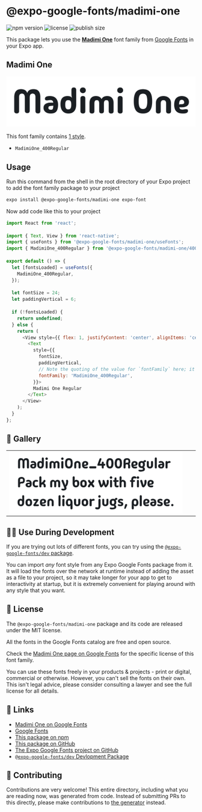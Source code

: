 # @expo-google-fonts/madimi-one

![npm version](https://flat.badgen.net/npm/v/@expo-google-fonts/madimi-one)
![license](https://flat.badgen.net/github/license/expo/google-fonts)
![publish size](https://flat.badgen.net/packagephobia/install/@expo-google-fonts/madimi-one)

This package lets you use the [**Madimi One**](https://fonts.google.com/specimen/Madimi+One) font family from [Google Fonts](https://fonts.google.com/) in your Expo app.

## Madimi One

![Madimi One](./font-family.png)

This font family contains [1 style](#-gallery).

- `MadimiOne_400Regular`

## Usage

Run this command from the shell in the root directory of your Expo project to add the font family package to your project
```sh
expo install @expo-google-fonts/madimi-one expo-font
```

Now add code like this to your project
```js
import React from 'react';

import { Text, View } from 'react-native';
import { useFonts } from '@expo-google-fonts/madimi-one/useFonts';
import { MadimiOne_400Regular } from '@expo-google-fonts/madimi-one/400Regular';

export default () => {
  let [fontsLoaded] = useFonts({
    MadimiOne_400Regular,
  });

  let fontSize = 24;
  let paddingVertical = 6;

  if (!fontsLoaded) {
    return undefined;
  } else {
    return (
      <View style={{ flex: 1, justifyContent: 'center', alignItems: 'center' }}>
        <Text
          style={{
            fontSize,
            paddingVertical,
            // Note the quoting of the value for `fontFamily` here; it expects a string!
            fontFamily: 'MadimiOne_400Regular',
          }}>
          Madimi One Regular
        </Text>
      </View>
    );
  }
};

```

## 🔡 Gallery


||||
|-|-|-|
|![MadimiOne_400Regular](.//400Regular/MadimiOne_400Regular.ttf.png)||||


## 👩‍💻 Use During Development

If you are trying out lots of different fonts, you can try using the [`@expo-google-fonts/dev` package](https://github.com/freeboub/google-fonts/tree/master/font-packages/dev#readme).

You can import *any* font style from any Expo Google Fonts package from it. It will load the fonts
over the network at runtime instead of adding the asset as a file to your project, so it may take longer
for your app to get to interactivity at startup, but it is extremely convenient
for playing around with any style that you want.

## 📖 License

The `@expo-google-fonts/madimi-one` package and its code are released under the MIT license.

All the fonts in the Google Fonts catalog are free and open source.

Check the [Madimi One page on Google Fonts](https://fonts.google.com/specimen/Madimi+One) for the specific license of this font family.

You can use these fonts freely in your products & projects - print or digital, commercial or otherwise. However, you can't sell the fonts on their own. This isn't legal advice, please consider consulting a lawyer and see the full license for all details.

## 🔗 Links

- [Madimi One on Google Fonts](https://fonts.google.com/specimen/Madimi+One)
- [Google Fonts](https://fonts.google.com/)
- [This package on npm](https://www.npmjs.com/package/@expo-google-fonts/madimi-one)
- [This package on GitHub](https://github.com/freeboub/google-fonts/tree/master/font-packages/madimi-one)
- [The Expo Google Fonts project on GitHub](https://github.com/freeboub/google-fonts)
- [`@expo-google-fonts/dev` Devlopment Package](https://github.com/freeboub/google-fonts/tree/master/font-packages/dev)

## 🤝 Contributing

Contributions are very welcome! This entire directory, including what you are reading now, was generated from code. Instead of submitting PRs to this directly, please make contributions to [the generator](https://github.com/freeboub/google-fonts/tree/master/packages/generator) instead.
